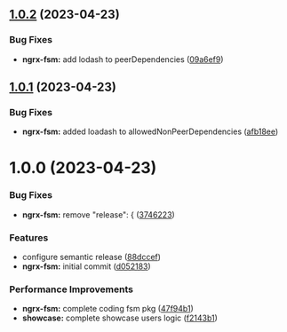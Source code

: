 ## [1.0.2](https://github.com/psychomet/ngrx-based-state-machine/compare/ngrx-fsm-v1.0.1...ngrx-fsm-v1.0.2) (2023-04-23)


### Bug Fixes

* **ngrx-fsm:** add lodash to peerDependencies ([09a6ef9](https://github.com/psychomet/ngrx-based-state-machine/commit/09a6ef98f30a833365800e3111e187ff96785088))

## [1.0.1](https://github.com/psychomet/ngrx-based-state-machine/compare/ngrx-fsm-v1.0.0...ngrx-fsm-v1.0.1) (2023-04-23)


### Bug Fixes

* **ngrx-fsm:** added loadash to allowedNonPeerDependencies ([afb18ee](https://github.com/psychomet/ngrx-based-state-machine/commit/afb18eedaece0f2b5c2ffe516dbb45932e2dde33))

# 1.0.0 (2023-04-23)


### Bug Fixes

* **ngrx-fsm:** remove     "release": { ([3746223](https://github.com/psychomet/ngrx-based-state-machine/commit/374622396f1b10de58633a6593416afaf58bd734))


### Features

* configure semantic release ([88dccef](https://github.com/psychomet/ngrx-based-state-machine/commit/88dccef424eff6d821f8009aa70cccd8f2defd8d))
* **ngrx-fsm:** initial commit ([d052183](https://github.com/psychomet/ngrx-based-state-machine/commit/d05218355802f3efd4759c2c831faa6d395af2d1))


### Performance Improvements

* **ngrx-fsm:** complete coding fsm pkg ([47f94b1](https://github.com/psychomet/ngrx-based-state-machine/commit/47f94b183ea0d75729a624927a42a862d3fc8563))
* **showcase:** complete showcase users logic ([f2143b1](https://github.com/psychomet/ngrx-based-state-machine/commit/f2143b1d491765ee6663559d80fb483c7b5d761d))
